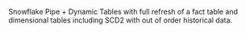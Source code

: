 Snowflake Pipe + Dynamic Tables with full refresh of a fact table and dimensional tables including SCD2 with out of order historical data.
